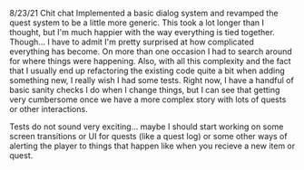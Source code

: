 8/23/21
Chit chat
Implemented a basic dialog system and revamped the quest system to be a little more generic. This took a lot longer than I thought, but I'm much happier with the way everything is tied together. Though... I have to admit I'm pretty surprised at how complicated everything has become. On more than one occasion I had to search around for where things were happening. Also, with all this complexity and the fact that I usually end up refactoring the existing code quite a bit when adding something new, I really wish I had some tests. Right now, I have a handful of basic sanity checks I do when I change things, but I can see that getting very cumbersome once we have a more complex story with lots of quests or other interactions.

Tests do not sound very exciting... maybe I should start working on some screen transitions or UI for quests (like a quest log) or some other ways of alerting the player to things that happen like when you recieve a new item or quest.
